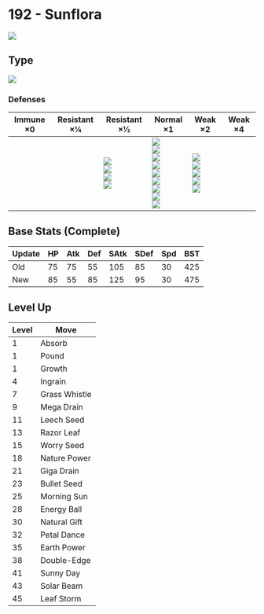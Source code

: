 # 192 - Sunflora
![][192]

## Type

![][grass]

### Defenses

Immune ×0 | Resistant ×¼ | Resistant ×½                                                    | Normal ×1                                                                                                                                   | Weak ×2                                                                 | Weak ×4 | 
---       | ---          | ---                                                             | ---                                                                                                                                         | ---                                                                     | ---     | 
          |              | ![][ground]<br> ![][water]<br> ![][grass]<br> ![][electric]<br> | ![][normal]<br> ![][fighting]<br> ![][rock]<br> ![][ghost]<br> ![][steel]<br> ![][psychic]<br> ![][dragon]<br> ![][dark]<br> ![][fairy]<br> | ![][flying]<br> ![][poison]<br> ![][bug]<br> ![][fire]<br> ![][ice]<br> |         | 

## Base Stats (Complete)

Update | HP  | Atk | Def | SAtk | SDef | Spd | BST | 
---    | --- | --- | --- | ---  | ---  | --- | --- | 
Old    | 75  | 75  | 55  | 105  | 85   | 30  | 425 | 
New    | 85  | 55  | 85  | 125  | 95   | 30  | 475 | 

## Level Up

Level | Move          | 
---   | ---           | 
1     | Absorb        | 
1     | Pound         | 
1     | Growth        | 
4     | Ingrain       | 
7     | Grass Whistle | 
9     | Mega Drain    | 
11    | Leech Seed    | 
13    | Razor Leaf    | 
15    | Worry Seed    | 
18    | Nature Power  | 
21    | Giga Drain    | 
23    | Bullet Seed   | 
25    | Morning Sun   | 
28    | Energy Ball   | 
30    | Natural Gift  | 
32    | Petal Dance   | 
35    | Earth Power   | 
38    | Double-Edge   | 
41    | Sunny Day     | 
43    | Solar Beam    | 
45    | Leaf Storm    | 

[192]: ../img/pokemon/192.png
[normal]: ../img/types/normal.png
[fire]: ../img/types/fire.png
[fighting]: ../img/types/fighting.png
[water]: ../img/types/water.png
[flying]: ../img/types/flying.png
[grass]: ../img/types/grass.png
[poison]: ../img/types/poison.png
[electric]: ../img/types/electric.png
[ground]: ../img/types/ground.png
[psychic]: ../img/types/psychic.png
[rock]: ../img/types/rock.png
[ice]: ../img/types/ice.png
[bug]: ../img/types/bug.png
[dragon]: ../img/types/dragon.png
[ghost]: ../img/types/ghost.png
[dark]: ../img/types/dark.png
[steel]: ../img/types/steel.png
[fairy]: ../img/types/fairy.png
